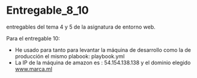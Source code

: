 # Entregable_8_10
entregables del tema 4 y 5 de la asignatura de entorno web.

Para el entregable 10:

- He usado para tanto para levantar la máquina de desarrollo como la de producción el mismo plabook: playbook.yml
- La IP de la máquina de amazon es : 54.154.138.138 y el dominio elegido www.marca.ml
